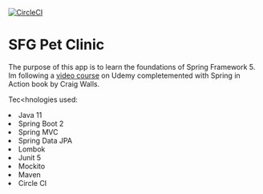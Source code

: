 [![CircleCI](https://circleci.com/gh/martin090/sfg-pet-clinic.svg?style=svg)](<https://app.circleci.com/pipelines/github/martin090/sfg-pet-clinic>)

# SFG Pet Clinic
The purpose of this app is to learn the foundations of Spring Framework 5. 
Im following a <a href="https://www.udemy.com/course/spring-framework-5-beginner-to-guru/"> video course</a> on Udemy completemented with Spring in Action book by Craig Walls. 


Tec<hnologies used:
<li> Java 11 </li>
<li> Spring Boot 2 </li>
<li> Spring MVC </li>
<li> Spring Data JPA </li>
<li> Lombok </li>
<li> Junit 5 </li>
<li> Mockito </li>
<li> Maven </li>
<li> Circle CI </li>
